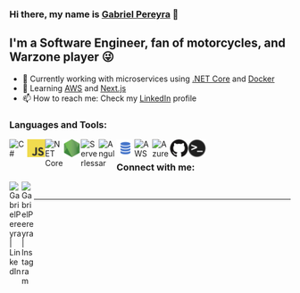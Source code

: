 <!--
**Gabriiell/Gabriiell** is a ✨ _special_ ✨ repository because its `README.md` (this file) appears on your GitHub profile.

Here are some ideas to get you started:

- 🔭 I’m currently working on ...
- 🌱 I’m currently learning ...
- 👯 I’m looking to collaborate on ...
- 🤔 I’m looking for help with ...
- 💬 Ask me about ...
- 📫 How to reach me: ...
- 😄 Pronouns: ...
- ⚡ Fun fact: ...
-->

### Hi there, my name is [Gabriel Pereyra](https://www.linkedin.com/in/gabriel-orlando-pereyra-a10a13149/) 👋

## I'm a Software Engineer, fan of motorcycles, and Warzone player 😜

- 🔭 Currently working with microservices using [.NET Core](https://github.com/dotnet/core) and [Docker](https://www.docker.com/)
- 🌱 Learning [AWS](https://aws.amazon.com/) and [Next.js](https://nextjs.org/)
- 📫 How to reach me: Check my [LinkedIn] profile

### Languages and Tools:

<img align="left" alt="C#" width="32px" src="https://upload.wikimedia.org/wikipedia/commons/thumb/7/7a/C_Sharp_logo.svg/699px-C_Sharp_logo.svg.png" />
<img align="left" alt="JavaScript" width="32px" src="https://raw.githubusercontent.com/github/explore/80688e429a7d4ef2fca1e82350fe8e3517d3494d/topics/javascript/javascript.png" />
<img align="left" alt="NET Core" width="32px" src="https://upload.wikimedia.org/wikipedia/commons/thumb/e/ee/.NET_Core_Logo.svg/1024px-.NET_Core_Logo.svg.png" />
<img align="left" alt="Node.js" width="32px" src="https://raw.githubusercontent.com/github/explore/80688e429a7d4ef2fca1e82350fe8e3517d3494d/topics/nodejs/nodejs.png" />
<img align="left" alt="Serverless" width="32px" src="https://gitlab.com/uploads/-/system/project/avatar/15112583/serverless_framework.png" />
<img align="left" alt="Angular" width="32px" src="https://upload.wikimedia.org/wikipedia/commons/thumb/c/cf/Angular_full_color_logo.svg/250px-Angular_full_color_logo.svg.png" />
<img align="left" alt="SQL" width="32px" src="https://raw.githubusercontent.com/github/explore/80688e429a7d4ef2fca1e82350fe8e3517d3494d/topics/sql/sql.png" />
<img align="left" alt="AWS" width="32px" src="https://pronto-core-cdn.prontomarketing.com/2/wp-content/uploads/sites/1614/2019/07/21743298_1406722539365107_4308832733562613967_n.png" />
<img align="left" alt="Azure" width="32px" src="https://azurementor.files.wordpress.com/2017/10/azure-logo.jpg" />
<img align="left" alt="GitHub" width="32px" src="https://raw.githubusercontent.com/github/explore/78df643247d429f6cc873026c0622819ad797942/topics/github/github.png" />
<img align="left" alt="Terminal" width="32px" src="https://raw.githubusercontent.com/github/explore/80688e429a7d4ef2fca1e82350fe8e3517d3494d/topics/terminal/terminal.png" />

<br />

### Connect with me:

[<img align="left" alt="GabrielPereyra | LinkedIn" width="22px" src="https://cdn.jsdelivr.net/npm/simple-icons@v3/icons/linkedin.svg" />][LinkedIn]
[<img align="left" alt="GabrielPereyra | Instagram" width="22px" src="https://cdn.jsdelivr.net/npm/simple-icons@v3/icons/gmail.svg" />][Email]

<br />

---

[LinkedIn]: https://www.linkedin.com/in/gabriel-orlando-pereyra-a10a13149/
[Email]: mailto:gabriel.opereyra@gmail.com
